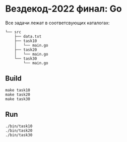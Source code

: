 # Вездекод-2022 финал: Go

Все задачи лежат в соответсвующих каталогах:

```
└── src
    ├── data.txt
    ├── task10
    │   └── main.go
    ├── task20
    │   └── main.go
    └── task30
        └── main.go
```

## Build

```
make task10
make task20
make task30
```

## Run
```
./bin/task10
./bin/task20
./bin/task30
```

